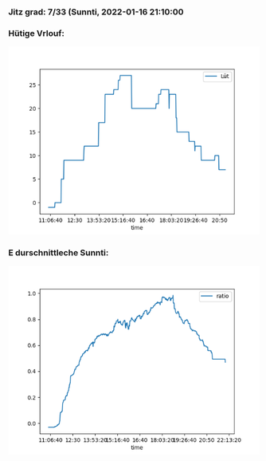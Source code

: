 ### Jitz grad: 7/33 (Sunnti, 2022-01-16 21:10:00

### Hütige Vrlouf:
![Graph](Today.png)

### E durschnittleche Sunnti:
![Graph](Sunnti.png)